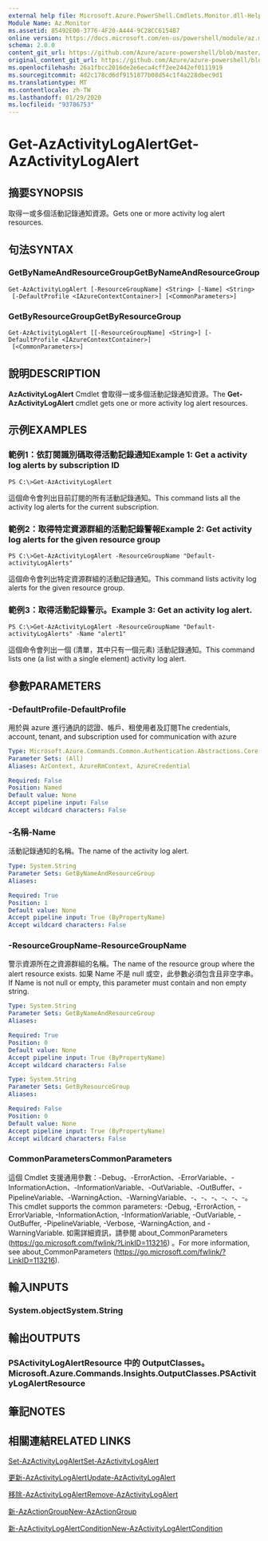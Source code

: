 ```yaml
---
external help file: Microsoft.Azure.PowerShell.Cmdlets.Monitor.dll-Help.xml
Module Name: Az.Monitor
ms.assetid: 85492E00-3776-4F20-A444-9C28CC6154B7
online version: https://docs.microsoft.com/en-us/powershell/module/az.monitor/get-azactivitylogalert
schema: 2.0.0
content_git_url: https://github.com/Azure/azure-powershell/blob/master/src/Monitor/Monitor/help/Get-AzActivityLogAlert.md
original_content_git_url: https://github.com/Azure/azure-powershell/blob/master/src/Monitor/Monitor/help/Get-AzActivityLogAlert.md
ms.openlocfilehash: 26a1fbcc2016de2e6eca4cff2ee2442ef0111919
ms.sourcegitcommit: 4d2c178cd6df9151877b08d54c1f4a228dbec9d1
ms.translationtype: MT
ms.contentlocale: zh-TW
ms.lasthandoff: 01/29/2020
ms.locfileid: "93786753"
---
```

# <span data-ttu-id="2bdc4-101">Get-AzActivityLogAlert</span><span class="sxs-lookup"><span data-stu-id="2bdc4-101">Get-AzActivityLogAlert</span></span>

## <span data-ttu-id="2bdc4-102">摘要</span><span class="sxs-lookup"><span data-stu-id="2bdc4-102">SYNOPSIS</span></span>
<span data-ttu-id="2bdc4-103">取得一或多個活動記錄通知資源。</span><span class="sxs-lookup"><span data-stu-id="2bdc4-103">Gets one or more activity log alert resources.</span></span>

## <span data-ttu-id="2bdc4-104">句法</span><span class="sxs-lookup"><span data-stu-id="2bdc4-104">SYNTAX</span></span>

### <span data-ttu-id="2bdc4-105">GetByNameAndResourceGroup</span><span class="sxs-lookup"><span data-stu-id="2bdc4-105">GetByNameAndResourceGroup</span></span>
```
Get-AzActivityLogAlert [-ResourceGroupName] <String> [-Name] <String>
 [-DefaultProfile <IAzureContextContainer>] [<CommonParameters>]
```

### <span data-ttu-id="2bdc4-106">GetByResourceGroup</span><span class="sxs-lookup"><span data-stu-id="2bdc4-106">GetByResourceGroup</span></span>
```
Get-AzActivityLogAlert [[-ResourceGroupName] <String>] [-DefaultProfile <IAzureContextContainer>]
 [<CommonParameters>]
```

## <span data-ttu-id="2bdc4-107">說明</span><span class="sxs-lookup"><span data-stu-id="2bdc4-107">DESCRIPTION</span></span>
<span data-ttu-id="2bdc4-108">**AzActivityLogAlert** Cmdlet 會取得一或多個活動記錄通知資源。</span><span class="sxs-lookup"><span data-stu-id="2bdc4-108">The **Get-AzActivityLogAlert** cmdlet gets one or more activity log alert resources.</span></span>

## <span data-ttu-id="2bdc4-109">示例</span><span class="sxs-lookup"><span data-stu-id="2bdc4-109">EXAMPLES</span></span>

### <span data-ttu-id="2bdc4-110">範例1：依訂閱識別碼取得活動記錄通知</span><span class="sxs-lookup"><span data-stu-id="2bdc4-110">Example 1: Get a activity log alerts by subscription ID</span></span>
```
PS C:\>Get-AzActivityLogAlert
```

<span data-ttu-id="2bdc4-111">這個命令會列出目前訂閱的所有活動記錄通知。</span><span class="sxs-lookup"><span data-stu-id="2bdc4-111">This command lists all the activity log alerts for the current subscription.</span></span>

### <span data-ttu-id="2bdc4-112">範例2：取得特定資源群組的活動記錄警報</span><span class="sxs-lookup"><span data-stu-id="2bdc4-112">Example 2: Get activity log alerts for the given resource group</span></span>
```
PS C:\>Get-AzActivityLogAlert -ResourceGroupName "Default-activityLogAlerts"
```

<span data-ttu-id="2bdc4-113">這個命令會列出特定資源群組的活動記錄通知。</span><span class="sxs-lookup"><span data-stu-id="2bdc4-113">This command lists activity log alerts for the given resource group.</span></span>

### <span data-ttu-id="2bdc4-114">範例3：取得活動記錄警示。</span><span class="sxs-lookup"><span data-stu-id="2bdc4-114">Example 3: Get an activity log alert.</span></span>
```
PS C:\>Get-AzActivityLogAlert -ResourceGroupName "Default-activityLogAlerts" -Name "alert1"
```

<span data-ttu-id="2bdc4-115">這個命令會列出一個 (清單，其中只有一個元素) 活動記錄通知。</span><span class="sxs-lookup"><span data-stu-id="2bdc4-115">This command lists one (a list with a single element) activity log alert.</span></span>

## <span data-ttu-id="2bdc4-116">參數</span><span class="sxs-lookup"><span data-stu-id="2bdc4-116">PARAMETERS</span></span>

### <span data-ttu-id="2bdc4-117">-DefaultProfile</span><span class="sxs-lookup"><span data-stu-id="2bdc4-117">-DefaultProfile</span></span>
<span data-ttu-id="2bdc4-118">用於與 azure 進行通訊的認證、帳戶、租使用者及訂閱</span><span class="sxs-lookup"><span data-stu-id="2bdc4-118">The credentials, account, tenant, and subscription used for communication with azure</span></span>

```yaml
Type: Microsoft.Azure.Commands.Common.Authentication.Abstractions.Core.IAzureContextContainer
Parameter Sets: (All)
Aliases: AzContext, AzureRmContext, AzureCredential

Required: False
Position: Named
Default value: None
Accept pipeline input: False
Accept wildcard characters: False
```

### <span data-ttu-id="2bdc4-119">-名稱</span><span class="sxs-lookup"><span data-stu-id="2bdc4-119">-Name</span></span>
<span data-ttu-id="2bdc4-120">活動記錄通知的名稱。</span><span class="sxs-lookup"><span data-stu-id="2bdc4-120">The name of the activity log alert.</span></span>

```yaml
Type: System.String
Parameter Sets: GetByNameAndResourceGroup
Aliases:

Required: True
Position: 1
Default value: None
Accept pipeline input: True (ByPropertyName)
Accept wildcard characters: False
```

### <span data-ttu-id="2bdc4-121">-ResourceGroupName</span><span class="sxs-lookup"><span data-stu-id="2bdc4-121">-ResourceGroupName</span></span>
<span data-ttu-id="2bdc4-122">警示資源所在之資源群組的名稱。</span><span class="sxs-lookup"><span data-stu-id="2bdc4-122">The name of the resource group where the alert resource exists.</span></span>
<span data-ttu-id="2bdc4-123">如果 Name 不是 null 或空，此參數必須包含且非空字串。</span><span class="sxs-lookup"><span data-stu-id="2bdc4-123">If Name is not null or empty, this parameter must contain and non empty string.</span></span>

```yaml
Type: System.String
Parameter Sets: GetByNameAndResourceGroup
Aliases:

Required: True
Position: 0
Default value: None
Accept pipeline input: True (ByPropertyName)
Accept wildcard characters: False
```

```yaml
Type: System.String
Parameter Sets: GetByResourceGroup
Aliases:

Required: False
Position: 0
Default value: None
Accept pipeline input: True (ByPropertyName)
Accept wildcard characters: False
```

### <span data-ttu-id="2bdc4-124">CommonParameters</span><span class="sxs-lookup"><span data-stu-id="2bdc4-124">CommonParameters</span></span>
<span data-ttu-id="2bdc4-125">這個 Cmdlet 支援通用參數：-Debug、-ErrorAction、-ErrorVariable、-InformationAction、-InformationVariable、-OutVariable、-OutBuffer、-PipelineVariable、-WarningAction、-WarningVariable、-、-、-、-、-、-。</span><span class="sxs-lookup"><span data-stu-id="2bdc4-125">This cmdlet supports the common parameters: -Debug, -ErrorAction, -ErrorVariable, -InformationAction, -InformationVariable, -OutVariable, -OutBuffer, -PipelineVariable, -Verbose, -WarningAction, and -WarningVariable.</span></span> <span data-ttu-id="2bdc4-126">如需詳細資訊，請參閱 about_CommonParameters (https://go.microsoft.com/fwlink/?LinkID=113216) 。</span><span class="sxs-lookup"><span data-stu-id="2bdc4-126">For more information, see about_CommonParameters (https://go.microsoft.com/fwlink/?LinkID=113216).</span></span>

## <span data-ttu-id="2bdc4-127">輸入</span><span class="sxs-lookup"><span data-stu-id="2bdc4-127">INPUTS</span></span>

### <span data-ttu-id="2bdc4-128">System.object</span><span class="sxs-lookup"><span data-stu-id="2bdc4-128">System.String</span></span>

## <span data-ttu-id="2bdc4-129">輸出</span><span class="sxs-lookup"><span data-stu-id="2bdc4-129">OUTPUTS</span></span>

### <span data-ttu-id="2bdc4-130">PSActivityLogAlertResource 中的 OutputClasses。</span><span class="sxs-lookup"><span data-stu-id="2bdc4-130">Microsoft.Azure.Commands.Insights.OutputClasses.PSActivityLogAlertResource</span></span>

## <span data-ttu-id="2bdc4-131">筆記</span><span class="sxs-lookup"><span data-stu-id="2bdc4-131">NOTES</span></span>

## <span data-ttu-id="2bdc4-132">相關連結</span><span class="sxs-lookup"><span data-stu-id="2bdc4-132">RELATED LINKS</span></span>

[<span data-ttu-id="2bdc4-133">Set-AzActivityLogAlert</span><span class="sxs-lookup"><span data-stu-id="2bdc4-133">Set-AzActivityLogAlert</span></span>](./Set-AzActivityLogAlert.md)

[<span data-ttu-id="2bdc4-134">更新-AzActivityLogAlert</span><span class="sxs-lookup"><span data-stu-id="2bdc4-134">Update-AzActivityLogAlert</span></span>](./Update-AzActivityLogAlert.md)

[<span data-ttu-id="2bdc4-135">移除-AzActivityLogAlert</span><span class="sxs-lookup"><span data-stu-id="2bdc4-135">Remove-AzActivityLogAlert</span></span>](./Remove-AzActivityLogAlert.md)

[<span data-ttu-id="2bdc4-136">新-AzActionGroup</span><span class="sxs-lookup"><span data-stu-id="2bdc4-136">New-AzActionGroup</span></span>](./New-AzActionGroup.md)

[<span data-ttu-id="2bdc4-137">新-AzActivityLogAlertCondition</span><span class="sxs-lookup"><span data-stu-id="2bdc4-137">New-AzActivityLogAlertCondition</span></span>](./Get-AzActivityLogAlertCondition.md)

